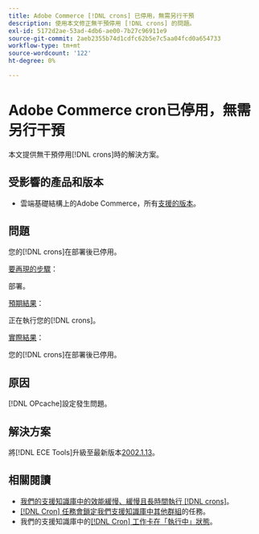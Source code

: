```yaml
---
title: Adobe Commerce [!DNL crons] 已停用，無需另行干預
description: 使用本文修正無干預停用 [!DNL crons] 的問題。
exl-id: 5172d2ae-53ad-4db6-ae00-7b27c96911e9
source-git-commit: 2aeb2355b74d1cdfc62b5e7c5aa04fcd0a654733
workflow-type: tm+mt
source-wordcount: '122'
ht-degree: 0%

---
```


# Adobe Commerce cron已停用，無需另行干預

本文提供無干預停用[!DNL crons]時的解決方案。

## 受影響的產品和版本

* 雲端基礎結構上的Adobe Commerce，所有[支援的版本](https://www.adobe.com/content/dam/cc/en/legal/terms/enterprise/pdfs/Adobe-Commerce-Software-Lifecycle-Policy.pdf)。

## 問題

您的[!DNL crons]在部署後已停用。

<u>要再現的步驟</u>：

部署。

<u>預期結果</u>：

正在執行您的[!DNL crons]。

<u>實際結果</u>：

您的[!DNL crons]在部署後已停用。

## 原因

[!DNL OPcache]設定發生問題。

## 解決方案

將[!DNL ECE Tools]升級至最新版本[2002.1.13](https://experienceleague.adobe.com/zh-hant/docs/commerce-cloud-service/user-guide/release-notes/ece-tools-package#v2002113)。

## 相關閱讀

* [我們的支援知識庫中的效能緩慢、緩慢且長時間執行 [!DNL crons]](https://experienceleague.adobe.com/docs/commerce-knowledge-base/kb/troubleshooting/miscellaneous/slow-performance-slow-and-long-running-crons.html?lang=zh-Hant)。
* [[!DNL Cron] 任務會鎖定我們支援知識庫中其他群組](https://experienceleague.adobe.com/docs/commerce-knowledge-base/kb/troubleshooting/miscellaneous/cron-tasks-lock-tasks-from-other-groups.html?lang=zh-Hant)的任務。
* 我們的支援知識庫中的[[!DNL Cron] 工作卡在「執行中」狀態](https://experienceleague.adobe.com/docs/commerce-knowledge-base/kb/troubleshooting/miscellaneous/cron-job-is-stuck-in-running-status.html?lang=zh-Hant)。
